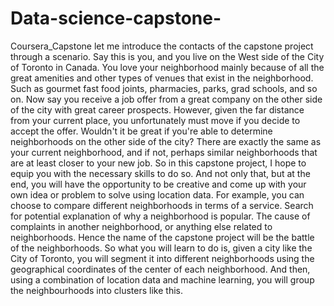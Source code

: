 # Data-science-capstone-
Coursera_Capstone let me introduce the contacts of the capstone project through a scenario. Say this is you, and you live on the West side of the City of Toronto in Canada. You love your neighborhood mainly because of all the great amenities and other types of venues that exist in the neighborhood. Such as gourmet fast food joints, pharmacies, parks, grad schools, and so on. Now say you receive a job offer from a great company on the other side of the city with great career prospects. However, given the far distance from your current place, you unfortunately must move if you decide to accept the offer. Wouldn't it be great if you're able to determine neighborhoods on the other side of the city? There are exactly the same as your current neighborhood, and if not, perhaps similar neighborhoods that are at least closer to your new job. So in this capstone project, I hope to equip you with the necessary skills to do so. And not only that, but at the end, you will have the opportunity to be creative and come up with your own idea or problem to solve using location data. For example, you can choose to compare different neighborhoods in terms of a service. Search for potential explanation of why a neighborhood is popular. The cause of complaints in another neighborhood, or anything else related to neighborhoods. Hence the name of the capstone project will be the battle of the neighborhoods. So what you will learn to do is, given a city like the City of Toronto, you will segment it into different neighborhoods using the geographical coordinates of the center of each neighborhood. And then, using a combination of location data and machine learning, you will group the neighbourhoods into clusters like this.
